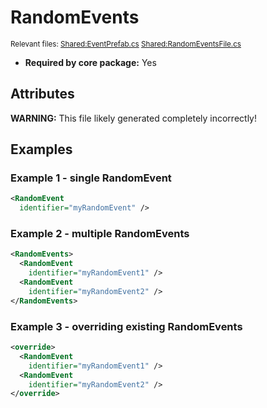 # RandomEvents

<sup>Relevant files: [Shared:EventPrefab.cs](https://github.com/Regalis11/Barotrauma/blob/master/Barotrauma/BarotraumaShared/SharedSource/Events/EventPrefab.cs) [Shared:RandomEventsFile.cs](https://github.com/Regalis11/Barotrauma/blob/master/Barotrauma/BarotraumaShared/SharedSource/ContentManagement/ContentFile/RandomEventsFile.cs)</sup>
- **Required by core package:** Yes

## Attributes


**WARNING:** This file likely generated completely incorrectly!

## Examples

### Example 1 - single RandomEvent

```xml
<RandomEvent
  identifier="myRandomEvent" />
```

### Example 2 - multiple RandomEvents

```xml
<RandomEvents>
  <RandomEvent
    identifier="myRandomEvent1" />
  <RandomEvent
    identifier="myRandomEvent2" />
</RandomEvents>
```

### Example 3 - overriding existing RandomEvents

```xml
<override>
  <RandomEvent
    identifier="myRandomEvent1" />
  <RandomEvent
    identifier="myRandomEvent2" />
</override>
```

